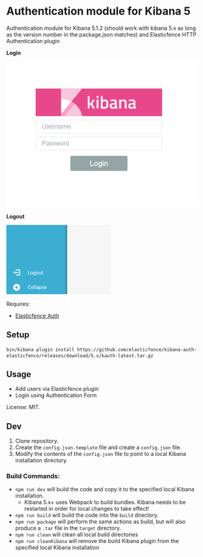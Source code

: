 Authentication module for Kibana 5
==================================
Authentication module for Kibana 5.1.2 (should work with kibana 5.x as long as the version number in the package.json matches) and Elasticfence HTTP Authentication plugin

**Login**

<img src="https://raw.githubusercontent.com/ryanlutgen/kibana-auth-elasticfence/6057d8154da438db8da2064e728e338ad9a5898a/KibanaLogin.PNG"/>

**Logout**

<img src="https://raw.githubusercontent.com/ryanlutgen/kibana-auth-elasticfence/6057d8154da438db8da2064e728e338ad9a5898a/KibanaLogout.PNG"/>

Requires:

* [Elasticfence Auth](https://github.com/elasticfence/elasticsearch-http-user-auth)


## Setup
```
bin/kibana plugin install https://github.com/elasticfence/kibana-auth-elasticfence/releases/download/5.x/kauth-latest.tar.gz
```

## Usage

* Add users via Elasticfence plugin
* Login using Authentication Form

License: MIT.

## Dev

1. Clone repository.
2. Create the `config.json.template` file and create a `config.json` file.
3. Modify the contents of the `config.json` file to point to a local Kibana installation directory.

### Build Commands:

- `npm run dev` will build the code and copy it to the specified local Kibana installation.
    - Kibana 5.x+ uses Webpack to build bundles.  Kibana needs to be restarted in order for local changes to take effect!
- `npm run build` will build the code into the `build` directory.
- `npm run package` will perform the same actions as build, but will also produce a `.tar` file in the `target` directory.
- `npm run clean` will clean all local build directories
- `npm run cleanKibana` will remove the build Kibana plugin from the specified local Kibana installation
